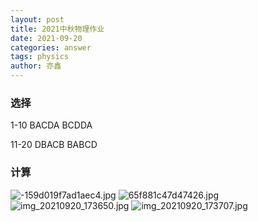 ```yaml
---
layout: post
title: 2021中秋物理作业
date: 2021-09-20
categories: answer
tags: physics
author: 亦鑫
---
```


### 选择
1-10 BACDA BCDDA

11-20 DBACB BABCD

### 计算
![-159d019f7ad1aec4.jpg](https://mapp.alicdn.com/1632130945088i1qWtuPyCRIcVb0.jpg)
![65f881c47d47426.jpg](https://mapp.alicdn.com/1632130944805LbYizEomO6aPsWx.jpg)
![img_20210920_173650.jpg](https://p0.meituan.net/dpgroup/bfa1420ea5a88d3f920b8fd5c3b4146f3078125.jpg)
![img_20210920_173707.jpg](https://p0.meituan.net/dpgroup/8d076f7204eb903a2b42564504e9a8bc150140.jpg)
